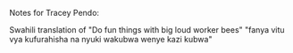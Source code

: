 Notes for Tracey Pendo:

Swahili translation of "Do fun things with big loud worker bees"
"fanya vitu vya kufurahisha na nyuki wakubwa wenye kazi kubwa"